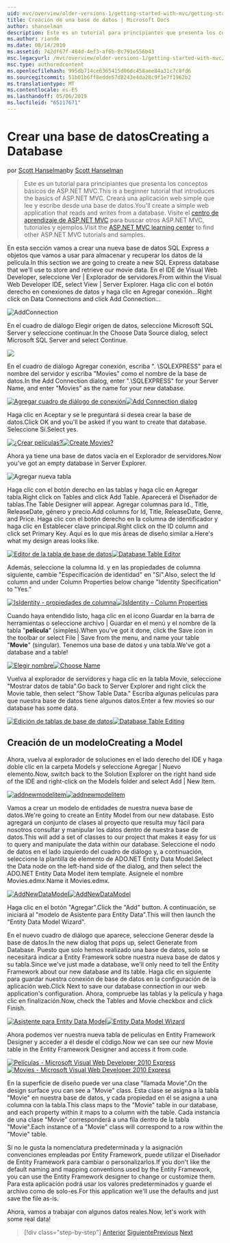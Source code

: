 ```yaml
---
uid: mvc/overview/older-versions-1/getting-started-with-mvc/getting-started-with-mvc-part4
title: Creación de una base de datos | Microsoft Docs
author: shanselman
description: Este es un tutorial para principiantes que presenta los conceptos básicos de ASP.NET MVC. Cree una aplicación web simple que lee y escribe desde una base de datos.
ms.author: riande
ms.date: 08/14/2010
ms.assetid: 742df67f-484d-4ef3-af6b-8c791e556b43
msc.legacyurl: /mvc/overview/older-versions-1/getting-started-with-mvc/getting-started-with-mvc-part4
msc.type: authoredcontent
ms.openlocfilehash: 995db714ce6365415d06dc458aee84a31c7c8fd6
ms.sourcegitcommit: 51b01b6ff8edde57d8243e4da28c9f1e7f1962b2
ms.translationtype: MT
ms.contentlocale: es-ES
ms.lasthandoff: 05/06/2019
ms.locfileid: "65117671"
---
```

# <a name="creating-a-database"></a><span data-ttu-id="1170c-104">Crear una base de datos</span><span class="sxs-lookup"><span data-stu-id="1170c-104">Creating a Database</span></span>

<span data-ttu-id="1170c-105">por [Scott Hanselman](https://github.com/shanselman)</span><span class="sxs-lookup"><span data-stu-id="1170c-105">by [Scott Hanselman](https://github.com/shanselman)</span></span>

> <span data-ttu-id="1170c-106">Este es un tutorial para principiantes que presenta los conceptos básicos de ASP.NET MVC.</span><span class="sxs-lookup"><span data-stu-id="1170c-106">This is a beginner tutorial that introduces the basics of ASP.NET MVC.</span></span> <span data-ttu-id="1170c-107">Creará una aplicación web simple que lee y escribe desde una base de datos.</span><span class="sxs-lookup"><span data-stu-id="1170c-107">You'll create a simple web application that reads and writes from a database.</span></span> <span data-ttu-id="1170c-108">Visite el [centro de aprendizaje de ASP.NET MVC](../../../index.md) para buscar otros ASP.NET MVC, tutoriales y ejemplos.</span><span class="sxs-lookup"><span data-stu-id="1170c-108">Visit the [ASP.NET MVC learning center](../../../index.md) to find other ASP.NET MVC tutorials and samples.</span></span>

<span data-ttu-id="1170c-109">En esta sección vamos a crear una nueva base de datos SQL Express a objetos que vamos a usar para almacenar y recuperar los datos de la película.</span><span class="sxs-lookup"><span data-stu-id="1170c-109">In this section we are going to create a new SQL Express database that we'll use to store and retrieve our movie data.</span></span> <span data-ttu-id="1170c-110">En el IDE de Visual Web Developer, seleccione Ver | Explorador de servidores.</span><span class="sxs-lookup"><span data-stu-id="1170c-110">From within the Visual Web Developer IDE, select View | Server Explorer.</span></span> <span data-ttu-id="1170c-111">Haga clic con el botón derecho en conexiones de datos y haga clic en Agregar conexión...</span><span class="sxs-lookup"><span data-stu-id="1170c-111">Right click on Data Connections and click Add Connection...</span></span>

![AddConnection](getting-started-with-mvc-part4/_static/image1.png)

<span data-ttu-id="1170c-113">En el cuadro de diálogo Elegir origen de datos, seleccione Microsoft SQL Server y seleccione continuar.</span><span class="sxs-lookup"><span data-stu-id="1170c-113">In the Choose Data Source dialog, select Microsoft SQL Server and select Continue.</span></span>

![](getting-started-with-mvc-part4/_static/image2.png)

<span data-ttu-id="1170c-114">En el cuadro de diálogo Agregar conexión, escriba ". \SQLEXPRESS" para el nombre del servidor y escriba "Movies" como el nombre de la base de datos.</span><span class="sxs-lookup"><span data-stu-id="1170c-114">In the Add Connection dialog, enter ".\SQLEXPRESS" for your Server Name, and enter "Movies" as the name for your new database.</span></span>

<span data-ttu-id="1170c-115">[![Agregar cuadro de diálogo de conexión](getting-started-with-mvc-part4/_static/image4.png)](getting-started-with-mvc-part4/_static/image3.png)</span><span class="sxs-lookup"><span data-stu-id="1170c-115">[![Add Connection dialog](getting-started-with-mvc-part4/_static/image4.png)](getting-started-with-mvc-part4/_static/image3.png)</span></span>

<span data-ttu-id="1170c-116">Haga clic en Aceptar y se le preguntará si desea crear la base de datos.</span><span class="sxs-lookup"><span data-stu-id="1170c-116">Click OK and you'll be asked if you want to create that database.</span></span> <span data-ttu-id="1170c-117">Seleccione Sí.</span><span class="sxs-lookup"><span data-stu-id="1170c-117">Select yes.</span></span>

<span data-ttu-id="1170c-118">[![¿Crear películas?](getting-started-with-mvc-part4/_static/image6.png)](getting-started-with-mvc-part4/_static/image5.png)</span><span class="sxs-lookup"><span data-stu-id="1170c-118">[![Create Movies?](getting-started-with-mvc-part4/_static/image6.png)](getting-started-with-mvc-part4/_static/image5.png)</span></span>

<span data-ttu-id="1170c-119">Ahora ya tiene una base de datos vacía en el Explorador de servidores.</span><span class="sxs-lookup"><span data-stu-id="1170c-119">Now you've got an empty database in Server Explorer.</span></span>

![Agregar nueva tabla](getting-started-with-mvc-part4/_static/image7.png)

<span data-ttu-id="1170c-121">Haga clic con el botón derecho en las tablas y haga clic en Agregar tabla.</span><span class="sxs-lookup"><span data-stu-id="1170c-121">Right click on Tables and click Add Table.</span></span> <span data-ttu-id="1170c-122">Aparecerá el Diseñador de tablas.</span><span class="sxs-lookup"><span data-stu-id="1170c-122">The Table Designer will appear.</span></span> <span data-ttu-id="1170c-123">Agregar columnas para Id., Title, ReleaseDate, género y precio.</span><span class="sxs-lookup"><span data-stu-id="1170c-123">Add columns for Id, Title, ReleaseDate, Genre, and Price.</span></span> <span data-ttu-id="1170c-124">Haga clic con el botón derecho en la columna de identificador y haga clic en Establecer clave principal.</span><span class="sxs-lookup"><span data-stu-id="1170c-124">Right click on the ID column and click set Primary Key.</span></span> <span data-ttu-id="1170c-125">Aquí es lo que mis áreas de diseño similar a.</span><span class="sxs-lookup"><span data-stu-id="1170c-125">Here's what my design areas looks like.</span></span>

<span data-ttu-id="1170c-126">[![Editor de la tabla de base de datos](getting-started-with-mvc-part4/_static/image9.png)](getting-started-with-mvc-part4/_static/image8.png)</span><span class="sxs-lookup"><span data-stu-id="1170c-126">[![Database Table Editor](getting-started-with-mvc-part4/_static/image9.png)](getting-started-with-mvc-part4/_static/image8.png)</span></span>

<span data-ttu-id="1170c-127">Además, seleccione la columna Id. y en las propiedades de columna siguiente, cambie "Especificación de identidad" en "Sí".</span><span class="sxs-lookup"><span data-stu-id="1170c-127">Also, select the Id column and under Column Properties below change "Identity Specification" to "Yes."</span></span>

<span data-ttu-id="1170c-128">[![IsIdentity - propiedades de columna](getting-started-with-mvc-part4/_static/image11.png)](getting-started-with-mvc-part4/_static/image10.png)</span><span class="sxs-lookup"><span data-stu-id="1170c-128">[![IsIdentity - Column Properties](getting-started-with-mvc-part4/_static/image11.png)](getting-started-with-mvc-part4/_static/image10.png)</span></span>

<span data-ttu-id="1170c-129">Cuando haya entendido listo, haga clic en el icono Guardar en la barra de herramientas o seleccione archivo | Guardar en el menú y el nombre de la tabla "**película**" (simples).</span><span class="sxs-lookup"><span data-stu-id="1170c-129">When you've got it done, click the Save icon in the toolbar or select File | Save from the menu, and name your table "**Movie**" (singular).</span></span> <span data-ttu-id="1170c-130">Tenemos una base de datos y una tabla.</span><span class="sxs-lookup"><span data-stu-id="1170c-130">We've got a database and a table!</span></span>

<span data-ttu-id="1170c-131">[![Elegir nombre](getting-started-with-mvc-part4/_static/image13.png)](getting-started-with-mvc-part4/_static/image12.png)</span><span class="sxs-lookup"><span data-stu-id="1170c-131">[![Choose Name](getting-started-with-mvc-part4/_static/image13.png)](getting-started-with-mvc-part4/_static/image12.png)</span></span>

<span data-ttu-id="1170c-132">Vuelva al explorador de servidores y haga clic en la tabla Movie, seleccione "Mostrar datos de tabla".</span><span class="sxs-lookup"><span data-stu-id="1170c-132">Go back to Server Explorer and right click the Movie table, then select "Show Table Data."</span></span> <span data-ttu-id="1170c-133">Escriba algunas películas para que nuestra base de datos tiene algunos datos.</span><span class="sxs-lookup"><span data-stu-id="1170c-133">Enter a few movies so our database has some data.</span></span>

<span data-ttu-id="1170c-134">[![Edición de tablas de base de datos](getting-started-with-mvc-part4/_static/image15.png)](getting-started-with-mvc-part4/_static/image14.png)</span><span class="sxs-lookup"><span data-stu-id="1170c-134">[![Database Table Editing](getting-started-with-mvc-part4/_static/image15.png)](getting-started-with-mvc-part4/_static/image14.png)</span></span>

## <a name="creating-a-model"></a><span data-ttu-id="1170c-135">Creación de un modelo</span><span class="sxs-lookup"><span data-stu-id="1170c-135">Creating a Model</span></span>

<span data-ttu-id="1170c-136">Ahora, vuelva al explorador de soluciones en el lado derecho del IDE y haga doble clic en la carpeta Models y seleccione Agregar | Nuevo elemento.</span><span class="sxs-lookup"><span data-stu-id="1170c-136">Now, switch back to the Solution Explorer on the right hand side of the IDE and right-click on the Models folder and select Add | New Item.</span></span>

<span data-ttu-id="1170c-137">[![addnewmodelitem](getting-started-with-mvc-part4/_static/image17.png)](getting-started-with-mvc-part4/_static/image16.png)</span><span class="sxs-lookup"><span data-stu-id="1170c-137">[![addnewmodelitem](getting-started-with-mvc-part4/_static/image17.png)](getting-started-with-mvc-part4/_static/image16.png)</span></span>

<span data-ttu-id="1170c-138">Vamos a crear un modelo de entidades de nuestra nueva base de datos.</span><span class="sxs-lookup"><span data-stu-id="1170c-138">We're going to create an Entity Model from our new database.</span></span> <span data-ttu-id="1170c-139">Esto agregará un conjunto de clases al proyecto que resulta muy fácil para nosotros consultar y manipular los datos dentro de nuestra base de datos.</span><span class="sxs-lookup"><span data-stu-id="1170c-139">This will add a set of classes to our project that makes it easy for us to query and manipulate the data within our database.</span></span> <span data-ttu-id="1170c-140">Seleccione el nodo de datos en el lado izquierdo del cuadro de diálogo y, a continuación, seleccione la plantilla de elemento de ADO.NET Entity Data Model.</span><span class="sxs-lookup"><span data-stu-id="1170c-140">Select the Data node on the left-hand side of the dialog, and then select the ADO.NET Entity Data Model item template.</span></span> <span data-ttu-id="1170c-141">Asígnele el nombre Movies.edmx.</span><span class="sxs-lookup"><span data-stu-id="1170c-141">Name it Movies.edmx.</span></span>

<span data-ttu-id="1170c-142">[![AddNewDataModel](getting-started-with-mvc-part4/_static/image19.png)](getting-started-with-mvc-part4/_static/image18.png)</span><span class="sxs-lookup"><span data-stu-id="1170c-142">[![AddNewDataModel](getting-started-with-mvc-part4/_static/image19.png)](getting-started-with-mvc-part4/_static/image18.png)</span></span>

<span data-ttu-id="1170c-143">Haga clic en el botón "Agregar".</span><span class="sxs-lookup"><span data-stu-id="1170c-143">Click the "Add" button.</span></span> <span data-ttu-id="1170c-144">A continuación, se iniciará al "modelo de Asistente para Entity Data".</span><span class="sxs-lookup"><span data-stu-id="1170c-144">This will then launch the "Entity Data Model Wizard".</span></span>

<span data-ttu-id="1170c-145">En el nuevo cuadro de diálogo que aparece, seleccione Generar desde la base de datos.</span><span class="sxs-lookup"><span data-stu-id="1170c-145">In the new dialog that pops up, select Generate from Database.</span></span> <span data-ttu-id="1170c-146">Puesto que solo hemos realizado una base de datos, solo se necesitará indicar a Entity Framework sobre nuestra nueva base de datos y su tabla.</span><span class="sxs-lookup"><span data-stu-id="1170c-146">Since we've just made a database, we'll only need to tell the Entity Framework about our new database and its table.</span></span> <span data-ttu-id="1170c-147">Haga clic en siguiente para guardar nuestra conexión de base de datos en la configuración de la aplicación web.</span><span class="sxs-lookup"><span data-stu-id="1170c-147">Click Next to save our database connection in our web application's configuration.</span></span> <span data-ttu-id="1170c-148">Ahora, compruebe las tablas y la película y haga clic en finalización.</span><span class="sxs-lookup"><span data-stu-id="1170c-148">Now, check the Tables and Movie checkbox and click Finish.</span></span>

<span data-ttu-id="1170c-149">[![Asistente para Entity Data Model](getting-started-with-mvc-part4/_static/image21.png)](getting-started-with-mvc-part4/_static/image20.png)</span><span class="sxs-lookup"><span data-stu-id="1170c-149">[![Entity Data Model Wizard](getting-started-with-mvc-part4/_static/image21.png)](getting-started-with-mvc-part4/_static/image20.png)</span></span>

<span data-ttu-id="1170c-150">Ahora podemos ver nuestra nueva tabla de películas en Entity Framework Designer y acceder a él desde el código.</span><span class="sxs-lookup"><span data-stu-id="1170c-150">Now we can see our new Movie table in the Entity Framework Designer and access it from code.</span></span>

<span data-ttu-id="1170c-151">[![Películas - Microsoft Visual Web Developer 2010 Express](getting-started-with-mvc-part4/_static/image23.png)](getting-started-with-mvc-part4/_static/image22.png)</span><span class="sxs-lookup"><span data-stu-id="1170c-151">[![Movies - Microsoft Visual Web Developer 2010 Express](getting-started-with-mvc-part4/_static/image23.png)](getting-started-with-mvc-part4/_static/image22.png)</span></span>

<span data-ttu-id="1170c-152">En la superficie de diseño puede ver una clase "llamada Movie".</span><span class="sxs-lookup"><span data-stu-id="1170c-152">On the design surface you can see a "Movie" class.</span></span> <span data-ttu-id="1170c-153">Esta clase se asigna a la tabla "Movie" en nuestra base de datos, y cada propiedad en él se asigna a una columna con la tabla.</span><span class="sxs-lookup"><span data-stu-id="1170c-153">This class maps to the "Movie" table in our database, and each property within it maps to a column with the table.</span></span> <span data-ttu-id="1170c-154">Cada instancia de una clase "Movie" corresponderá a una fila dentro de la tabla "Movie".</span><span class="sxs-lookup"><span data-stu-id="1170c-154">Each instance of a "Movie" class will correspond to a row within the "Movie" table.</span></span>

<span data-ttu-id="1170c-155">Si no le gusta la nomenclatura predeterminada y la asignación convenciones empleadas por Entity Framework, puede utilizar el Diseñador de Entity Framework para cambiar o personalizarlos.</span><span class="sxs-lookup"><span data-stu-id="1170c-155">If you don't like the default naming and mapping conventions used by the Entity Framework, you can use the Entity Framework designer to change or customize them.</span></span> <span data-ttu-id="1170c-156">Para esta aplicación podrá usar los valores predeterminados y guarde el archivo como de solo-es.</span><span class="sxs-lookup"><span data-stu-id="1170c-156">For this application we'll use the defaults and just save the file as-is.</span></span>

<span data-ttu-id="1170c-157">Ahora, vamos a trabajar con algunos datos reales.</span><span class="sxs-lookup"><span data-stu-id="1170c-157">Now, let's work with some real data!</span></span>

> [!div class="step-by-step"]
> <span data-ttu-id="1170c-158">[Anterior](getting-started-with-mvc-part3.md)
> [Siguiente](getting-started-with-mvc-part5.md)</span><span class="sxs-lookup"><span data-stu-id="1170c-158">[Previous](getting-started-with-mvc-part3.md)
[Next](getting-started-with-mvc-part5.md)</span></span>
